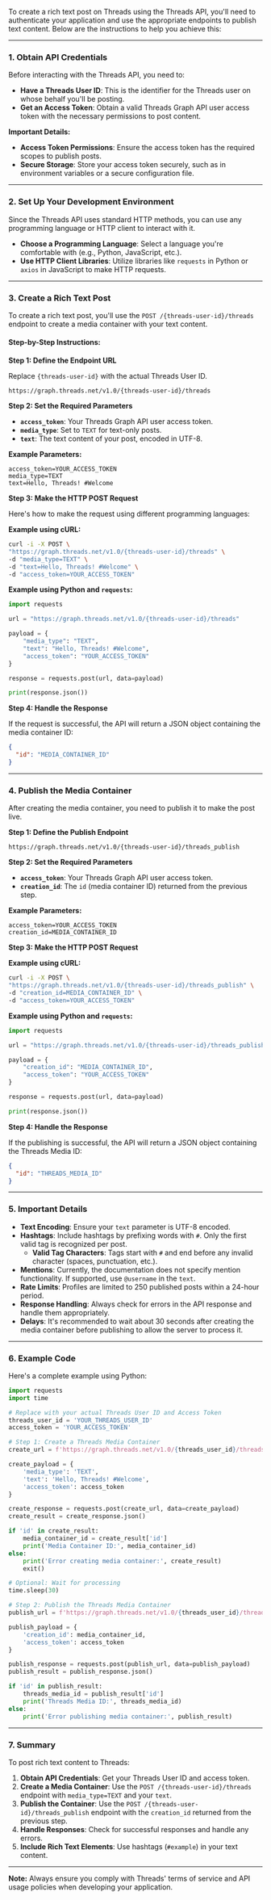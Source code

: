 To create a rich text post on Threads using the Threads API, you'll need to authenticate your application and use the appropriate endpoints to publish text content. Below are the instructions to help you achieve this:

---

### **1. Obtain API Credentials**

Before interacting with the Threads API, you need to:

- **Have a Threads User ID**: This is the identifier for the Threads user on whose behalf you'll be posting.
- **Get an Access Token**: Obtain a valid Threads Graph API user access token with the necessary permissions to post content.

**Important Details:**

- **Access Token Permissions**: Ensure the access token has the required scopes to publish posts.
- **Secure Storage**: Store your access token securely, such as in environment variables or a secure configuration file.

---

### **2. Set Up Your Development Environment**

Since the Threads API uses standard HTTP methods, you can use any programming language or HTTP client to interact with it.

- **Choose a Programming Language**: Select a language you're comfortable with (e.g., Python, JavaScript, etc.).
- **Use HTTP Client Libraries**: Utilize libraries like `requests` in Python or `axios` in JavaScript to make HTTP requests.

---

### **3. Create a Rich Text Post**

To create a rich text post, you'll use the `POST /{threads-user-id}/threads` endpoint to create a media container with your text content.

#### **Step-by-Step Instructions:**

**Step 1: Define the Endpoint URL**

Replace `{threads-user-id}` with the actual Threads User ID.

```plaintext
https://graph.threads.net/v1.0/{threads-user-id}/threads
```

**Step 2: Set the Required Parameters**

- **`access_token`**: Your Threads Graph API user access token.
- **`media_type`**: Set to `TEXT` for text-only posts.
- **`text`**: The text content of your post, encoded in UTF-8.

**Example Parameters:**

```plaintext
access_token=YOUR_ACCESS_TOKEN
media_type=TEXT
text=Hello, Threads! #Welcome
```

**Step 3: Make the HTTP POST Request**

Here's how to make the request using different programming languages:

**Example using cURL:**

```bash
curl -i -X POST \
"https://graph.threads.net/v1.0/{threads-user-id}/threads" \
-d "media_type=TEXT" \
-d "text=Hello, Threads! #Welcome" \
-d "access_token=YOUR_ACCESS_TOKEN"
```

**Example using Python and `requests`:**

```python
import requests

url = "https://graph.threads.net/v1.0/{threads-user-id}/threads"

payload = {
    "media_type": "TEXT",
    "text": "Hello, Threads! #Welcome",
    "access_token": "YOUR_ACCESS_TOKEN"
}

response = requests.post(url, data=payload)

print(response.json())
```

**Step 4: Handle the Response**

If the request is successful, the API will return a JSON object containing the media container ID:

```json
{
  "id": "MEDIA_CONTAINER_ID"
}
```

---

### **4. Publish the Media Container**

After creating the media container, you need to publish it to make the post live.

**Step 1: Define the Publish Endpoint**

```plaintext
https://graph.threads.net/v1.0/{threads-user-id}/threads_publish
```

**Step 2: Set the Required Parameters**

- **`access_token`**: Your Threads Graph API user access token.
- **`creation_id`**: The `id` (media container ID) returned from the previous step.

**Example Parameters:**

```plaintext
access_token=YOUR_ACCESS_TOKEN
creation_id=MEDIA_CONTAINER_ID
```

**Step 3: Make the HTTP POST Request**

**Example using cURL:**

```bash
curl -i -X POST \
"https://graph.threads.net/v1.0/{threads-user-id}/threads_publish" \
-d "creation_id=MEDIA_CONTAINER_ID" \
-d "access_token=YOUR_ACCESS_TOKEN"
```

**Example using Python and `requests`:**

```python
import requests

url = "https://graph.threads.net/v1.0/{threads-user-id}/threads_publish"

payload = {
    "creation_id": "MEDIA_CONTAINER_ID",
    "access_token": "YOUR_ACCESS_TOKEN"
}

response = requests.post(url, data=payload)

print(response.json())
```

**Step 4: Handle the Response**

If the publishing is successful, the API will return a JSON object containing the Threads Media ID:

```json
{
  "id": "THREADS_MEDIA_ID"
}
```

---

### **5. Important Details**

- **Text Encoding**: Ensure your `text` parameter is UTF-8 encoded.
- **Hashtags**: Include hashtags by prefixing words with `#`. Only the first valid tag is recognized per post.
  - **Valid Tag Characters**: Tags start with `#` and end before any invalid character (spaces, punctuation, etc.).
- **Mentions**: Currently, the documentation does not specify mention functionality. If supported, use `@username` in the `text`.
- **Rate Limits**: Profiles are limited to 250 published posts within a 24-hour period.
- **Response Handling**: Always check for errors in the API response and handle them appropriately.
- **Delays**: It's recommended to wait about 30 seconds after creating the media container before publishing to allow the server to process it.

---

### **6. Example Code**

Here's a complete example using Python:

```python
import requests
import time

# Replace with your actual Threads User ID and Access Token
threads_user_id = 'YOUR_THREADS_USER_ID'
access_token = 'YOUR_ACCESS_TOKEN'

# Step 1: Create a Threads Media Container
create_url = f'https://graph.threads.net/v1.0/{threads_user_id}/threads'

create_payload = {
    'media_type': 'TEXT',
    'text': 'Hello, Threads! #Welcome',
    'access_token': access_token
}

create_response = requests.post(create_url, data=create_payload)
create_result = create_response.json()

if 'id' in create_result:
    media_container_id = create_result['id']
    print('Media Container ID:', media_container_id)
else:
    print('Error creating media container:', create_result)
    exit()

# Optional: Wait for processing
time.sleep(30)

# Step 2: Publish the Threads Media Container
publish_url = f'https://graph.threads.net/v1.0/{threads_user_id}/threads_publish'

publish_payload = {
    'creation_id': media_container_id,
    'access_token': access_token
}

publish_response = requests.post(publish_url, data=publish_payload)
publish_result = publish_response.json()

if 'id' in publish_result:
    threads_media_id = publish_result['id']
    print('Threads Media ID:', threads_media_id)
else:
    print('Error publishing media container:', publish_result)
```

---

### **7. Summary**

To post rich text content to Threads:

1. **Obtain API Credentials**: Get your Threads User ID and access token.
2. **Create a Media Container**: Use the `POST /{threads-user-id}/threads` endpoint with `media_type=TEXT` and your `text`.
3. **Publish the Container**: Use the `POST /{threads-user-id}/threads_publish` endpoint with the `creation_id` returned from the previous step.
4. **Handle Responses**: Check for successful responses and handle any errors.
5. **Include Rich Text Elements**: Use hashtags (`#example`) in your text content.

---

**Note:** Always ensure you comply with Threads' terms of service and API usage policies when developing your application.